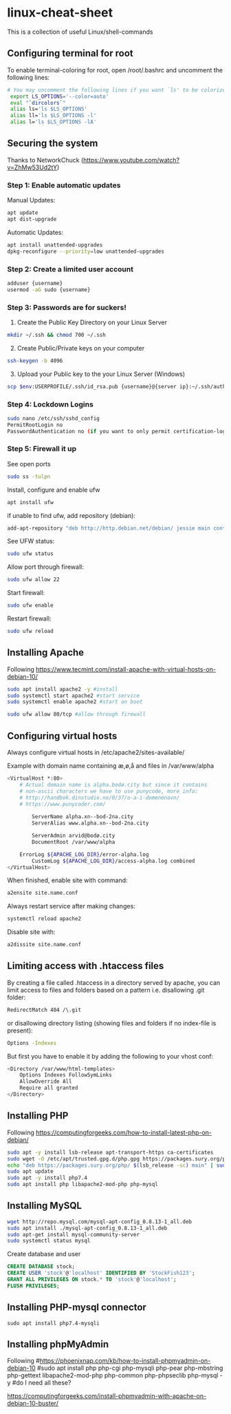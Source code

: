 # linux-cheat-sheet
This is a collection of useful Linux/shell-commands

## Configuring terminal for root
To enable terminal-coloring for root, open /root/.bashrc
and uncomment the following lines:
```sh
# You may uncomment the following lines if you want `ls' to be colorized:
 export LS_OPTIONS='--color=auto'
 eval "`dircolors`"
 alias ls='ls $LS_OPTIONS'
 alias ll='ls $LS_OPTIONS -l'
 alias l='ls $LS_OPTIONS -lA'
```

## Securing the system
Thanks to NetworkChuck (https://www.youtube.com/watch?v=ZhMw53Ud2tY)

### Step 1: Enable automatic updates
Manual Updates:
```sh
apt update
apt dist-upgrade
``` 

Automatic Updates:
```sh
apt install unattended-upgrades
dpkg-reconfigure --priority=low unattended-upgrades
``` 

### Step 2: Create a limited user account
```sh
adduser {username}
usermod -aG sudo {username}
``` 

### Step 3: Passwords are for suckers!
1) Create the Public Key Directory on your Linux Server
```sh
mkdir ~/.ssh && chmod 700 ~/.ssh
```
2) Create Public/Private keys on your computer
```sh
ssh-keygen -b 4096
```
3) Upload your Public key to the your Linux Server (Windows)

```sh
scp $env:USERPROFILE/.ssh/id_rsa.pub {username}@{server ip}:~/.ssh/authorized_keys
``` 

### Step 4: Lockdown Logins
```sh
sudo nano /etc/ssh/sshd_config
PermitRootLogin no
PasswordAuthentication no (if you want to only permit certification-login)
```

### Step 5: Firewall it up
See open ports
```sh
sudo ss -tulpn
```

Install, configure and enable ufw
```sh
apt install ufw
```
if unable to find ufw, add repository (debian):
```sh
add-apt-repository "deb http://http.debian.net/debian/ jessie main contrib non-free"
```
See UFW status:
```sh
sudo ufw status
```
Allow port through firewall:
```sh
sudo ufw allow 22
```
Start firewall:
```sh
sudo ufw enable
```
Restart firewall:
```sh
sudo ufw reload
```

## Installing Apache
Following https://www.tecmint.com/install-apache-with-virtual-hosts-on-debian-10/
```sh
sudo apt install apache2 -y #install
sudo systemctl start apache2 #start service
sudo systemctl enable apache2 #start on boot

sudo ufw allow 80/tcp #allow through firewall
```

## Configuring virtual hosts
Always configure virtual hosts in /etc/apache2/sites-available/

Example with domain name containing æ,ø,å and files in /var/www/alpha
```sh
<VirtualHost *:80>
	# Actual domain name is alpha.bodø.city but since it contains 
	# non-ascii characters we have to use punycode, more info:
	# http://handbok.dinstudio.no/0/37/o-a-i-domenenavn/
	# https://www.punycoder.com/
	
        ServerName alpha.xn--bod-2na.city
        ServerAlias www.alpha.xn--bod-2na.city

        ServerAdmin arvid@bodø.city
        DocumentRoot /var/www/alpha

	ErrorLog ${APACHE_LOG_DIR}/error-alpha.log
        CustomLog ${APACHE_LOG_DIR}/access-alpha.log combined
</VirtualHost>
```
When finished, enable site with command:
```sh
a2ensite site.name.conf
```
Always restart service after making changes: 
```sh
systemctl reload apache2
```
Disable site with:
```sh
a2dissite site.name.conf
```

## Limiting access with .htaccess files
By creating a file called .htaccess in a directory served by apache,
you can limit access to files and folders based on a pattern i.e. disallowing .git folder:

```sh
RedirectMatch 404 /\.git
```
or disallowing directory listing (showing files and folders if no index-file is present):
```sh
Options -Indexes
```

But first you have to enable it by adding the following to your vhost conf:
```sh
<Directory /var/www/html-templates>
    Options Indexes FollowSymLinks
    AllowOverride All
    Require all granted
</Directory>
```

## Installing PHP
Following https://computingforgeeks.com/how-to-install-latest-php-on-debian/
  
```sh
sudo apt -y install lsb-release apt-transport-https ca-certificates 
sudo wget -O /etc/apt/trusted.gpg.d/php.gpg https://packages.sury.org/php/apt.gpg
echo "deb https://packages.sury.org/php/ $(lsb_release -sc) main" | sudo tee /etc/apt/sources.list.d/php.list
sudo apt update
sudo apt -y install php7.4
sudo apt install php libapache2-mod-php php-mysql
```




## Installing MySQL
```sh
wget http://repo.mysql.com/mysql-apt-config_0.8.13-1_all.deb
sudo apt install ./mysql-apt-config_0.8.13-1_all.deb
sudo apt-get install mysql-community-server
sudo systemctl status mysql
```
Create database and user
```sql
CREATE DATABASE stock;
CREATE USER 'stock'@'localhost' IDENTIFIED BY 'StockFish123';
GRANT ALL PRIVILEGES ON stock.* TO 'stock'@'localhost';
FLUSH PRIVILEGES;
```

## Installing PHP-mysql connector
```
sudo apt install php7.4-mysqli
```

## Installing phpMyAdmin
Following
#https://phoenixnap.com/kb/how-to-install-phpmyadmin-on-debian-10
#sudo apt install php php-cgi php-mysqli php-pear php-mbstring php-gettext libapache2-mod-php php-common php-phpseclib php-mysql -y #do I need all these?

https://computingforgeeks.com/install-phpmyadmin-with-apache-on-debian-10-buster/





